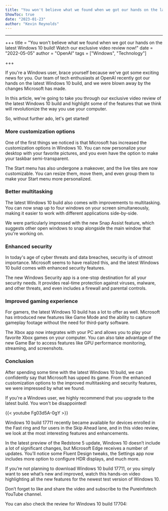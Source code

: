 ```yaml
---
title: "You won't believe what we found when we got our hands on the latest Windows 10 build! Watch our exclusive video review now!"
ShowToc: true 
date: "2023-01-23"
author: "Kevin Reynolds"
---
```

*****
+++
title = "You won't believe what we found when we got our hands on the latest Windows 10 build! Watch our exclusive video review now!"
date = "2022-05-05"
author = "OpenAI"
tags = ["Windows", "Technology"]

+++

If you're a Windows user, brace yourself because we've got some exciting news for you. Our team of tech enthusiasts at OpenAI recently got our hands on the latest Windows 10 build, and we were blown away by the changes Microsoft has made.

In this article, we're going to take you through our exclusive video review of the latest Windows 10 build and highlight some of the features that we think will revolutionize the way you use your computer.

So, without further ado, let's get started!

### More customization options

One of the first things we noticed is that Microsoft has increased the customization options in Windows 10. You can now personalize your desktop with your favorite pictures, and you even have the option to make your taskbar semi-transparent.

The Start menu has also undergone a makeover, and the live tiles are now customizable. You can resize them, move them, and even group them to make your Start menu more personalized.

### Better multitasking

The latest Windows 10 build also comes with improvements to multitasking. You can now snap up to four windows on your screen simultaneously, making it easier to work with different applications side-by-side.

We were particularly impressed with the new Snap Assist feature, which suggests other open windows to snap alongside the main window that you're working on.

### Enhanced security

In today's age of cyber threats and data breaches, security is of utmost importance. Microsoft seems to have realized this, and the latest Windows 10 build comes with enhanced security features.

The new Windows Security app is a one-stop destination for all your security needs. It provides real-time protection against viruses, malware, and other threats, and even includes a firewall and parental controls.

### Improved gaming experience

For gamers, the latest Windows 10 build has a lot to offer as well. Microsoft has introduced new features like Game Mode and the ability to capture gameplay footage without the need for third-party software.

The Xbox app now integrates with your PC and allows you to play your favorite Xbox games on your computer. You can also take advantage of the new Game Bar to access features like GPU performance monitoring, streaming, and screenshots.

### Conclusion

After spending some time with the latest Windows 10 build, we can confidently say that Microsoft has upped its game. From the enhanced customization options to the improved multitasking and security features, we were impressed by what we found.

If you're a Windows user, we highly recommend that you upgrade to the latest build. You won't be disappointed!

{{< youtube Fg03d5A-0gY >}} 



Windows 10 build 17711 recently became available for devices enrolled in the Fast ring and for users in the Skip Ahead lane, and in this video review, we look at the most interesting features and enhancements.
 
In the latest preview of the Redstone 5 update, Windows 10 doesn’t include a lot of significant changes, but Microsoft Edge receives a number of updates. You’ll notice some Fluent Design tweaks, the Settings app now includes more option to configure HDR displays, and much more.
 
If you’re not planning to download Windows 10 build 17711, or you simply want to see what’s new and improved, watch this hands-on video highlighting all the new features for the newest test version of Windows 10.
 
Don’t forget to like and share the video and subscribe to the Pureinfotech YouTube channel.
 
You can also check the review for Windows 10 build 17704:
 





